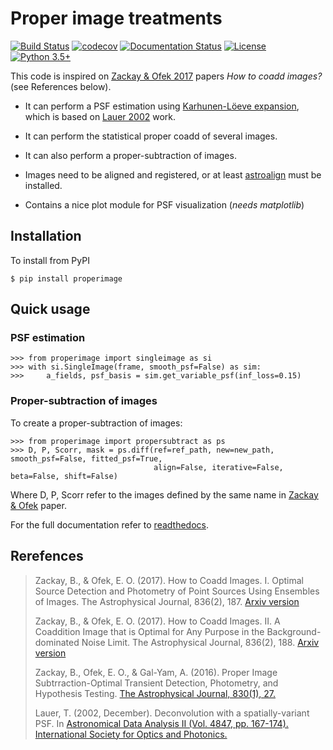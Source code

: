 # Proper image treatments

[![Build Status](https://travis-ci.org/toros-astro/ProperImage.svg?branch=master)](https://travis-ci.org/toros-astro/ProperImage)
[![codecov](https://codecov.io/gh/toros-astro/ProperImage/branch/master/graph/badge.svg)](https://codecov.io/gh/toros-astro/ProperImage)
[![Documentation Status](https://readthedocs.org/projects/properimage/badge/?version=latest)](http://properimage.readthedocs.io/en/latest/?badge=latest)
[![License](https://img.shields.io/badge/License-MIT-blue.svg)](https://tldrlegal.com/license/mit-license)
[![Python 3.5+](https://img.shields.io/badge/python-3.5+-blue.svg)](https://badge.fury.io/py/feets)

This code is inspired on [Zackay & Ofek 2017](http://arxiv.org/abs/1512.06872)  papers *How to coadd images?* (see References below).

* It can perform a PSF estimation using [Karhunen-Löeve expansion](https://en.wikipedia.org/wiki/Karhunen–Loève_theorem), which is based on [Lauer 2002](https://doi.org/10.1117/12.461035) work.

* It can perform the statistical proper coadd of several images.

* It can also perform a proper-subtraction of images.

* Images need to be aligned and registered, or at least [astroalign](https://github.com/toros-astro/astroalign) must be installed.

* Contains a nice plot module for PSF visualization (_needs matplotlib_)

## Installation

To install from PyPI

    $ pip install properimage

## Quick usage

### PSF estimation

    >>> from properimage import singleimage as si
    >>> with si.SingleImage(frame, smooth_psf=False) as sim:
    >>>     a_fields, psf_basis = sim.get_variable_psf(inf_loss=0.15)

### Proper-subtraction of images

To create a proper-subtraction of images:

    >>> from properimage import propersubtract as ps
    >>> D, P, Scorr, mask = ps.diff(ref=ref_path, new=new_path, smooth_psf=False, fitted_psf=True,
                                    align=False, iterative=False, beta=False, shift=False)

Where D, P, Scorr refer to the images defined by the same name in [Zackay & Ofek](https://iopscience.iop.org/article/10.3847/0004-637X/830/1/27/meta) paper.

For the full documentation refer to [readthedocs](https://properimage.readthedocs.io).

## Rerefences

> Zackay, B., & Ofek, E. O. (2017). How to Coadd Images. I. Optimal Source Detection and Photometry of Point Sources Using Ensembles of Images. The Astrophysical Journal, 836(2), 187. [Arxiv version](http://arxiv.org/abs/1512.06872)
>
> Zackay, B., & Ofek, E. O. (2017). How to Coadd Images. II. A Coaddition Image that is Optimal for Any Purpose in the Background-dominated Noise Limit. The Astrophysical Journal, 836(2), 188. [Arxiv version](http://arxiv.org/abs/1512.06879)
>
>Zackay, B., Ofek, E. O., & Gal-Yam, A. (2016). Proper Image Subtrraction-Optimal Transient Detection, Photometry, and Hypothesis Testing. [The Astrophysical Journal, 830(1), 27.](https://iopscience.iop.org/article/10.3847/0004-637X/830/1/27/meta)
>
>Lauer, T. (2002, December). Deconvolution with a spatially-variant PSF. In [Astronomical Data Analysis II (Vol. 4847, pp. 167-174). International Society for Optics and Photonics.](https://doi.org/10.1117/12.461035)
